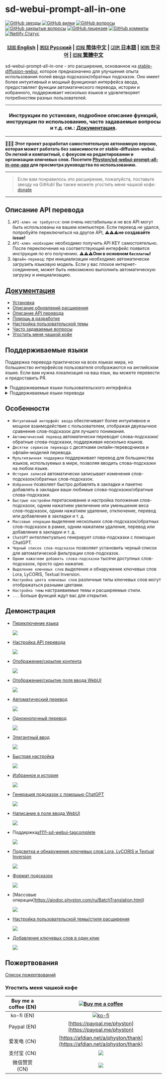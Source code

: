 # sd-webui-prompt-all-in-one

[![GitHub звезды](https://img.shields.io/github/stars/Physton/sd-webui-prompt-all-in-one?style=flat-square)](https://github.com/Physton/sd-webui-prompt-all-in-one/stargazers)
[![GitHub вилки](https://img.shields.io/github/forks/Physton/sd-webui-prompt-all-in-one?style=flat-square)](https://github.com/Physton/sd-webui-prompt-all-in-one/network/members)
[![GitHub вопросы](https://img.shields.io/github/issues/Physton/sd-webui-prompt-all-in-one?style=flat-square)](https://github.com/Physton/sd-webui-prompt-all-in-one/issues)
[![GitHub закрытые вопросы](https://img.shields.io/github/issues-closed/Physton/sd-webui-prompt-all-in-one?style=flat-square)](https://github.com/Physton/sd-webui-prompt-all-in-one/issues?q=is%3Aissue+is%3Aclosed)
[![GitHub лицензия](https://img.shields.io/github/license/Physton/sd-webui-prompt-all-in-one?style=flat-square)](https://github.com/Physton/sd-webui-prompt-all-in-one/blob/master/LICENSE.md)
[![GitHub коммиты](https://img.shields.io/github/last-commit/Physton/sd-webui-prompt-all-in-one?style=flat-square)](https://github.com/Physton/sd-webui-prompt-all-in-one/commits/main)
[![Netlify Статус](https://api.netlify.com/api/v1/badges/1441a696-a1a4-4ad7-b520-4abfd96acc76/deploy-status)](https://app.netlify.com/sites/aiodoc/deploys)

<div align="center">

### [🇺🇸 English](README.MD) | [🇷🇺 Русский](README_RU.MD) | [🇨🇳 简体中文](README_CN.MD) | [🇯🇵 日本語](README_JP.MD) | [🇰🇷 한국어](README_KR.MD) | [🇨🇳 繁體中文](README_TW.MD)

</div>

sd-webui-prompt-all-in-one - это расширение, основанное на [stable-diffusion-webui](https://github.com/AUTOMATIC1111/stable-diffusion-webui), которое предназначено для улучшения опыта использования полей ввода подсказок/обратных подсказок. Оно имеет более интуитивный и мощный функционал интерфейса ввода, предоставляет функции автоматического перевода, истории и избранного, поддерживает несколько языков и удовлетворяет потребностям разных пользователей.

---

<div align="center">

### Инструкции по установке, подробное описание функций, инструкции по использованию, часто задаваемые вопросы и т.д. см.: [Документация](https://aiodoc.physton.com/ru/).

</div>

----

**📢📢📢️ Этот проект разработал самостоятельную автономную версию, которая может работать без зависимости от stable-diffusion-webui. Он легкий и компактный, с фокусом на редактировании и организации ключевых слов. Посетите [Physton/sd-webui-prompt-all-in-one-app](https://github.com/Physton/sd-webui-prompt-all-in-one-app) для просмотра руководства по использованию.**

----

> Если вам понравилось это расширение, пожалуйста, поставьте звезду на GitHub!
> Вы также можете угостить меня чашкой кофе: [donate](#пожертвования)

----

## Описание API перевода

1. `API-ключ не требуется`: они очень нестабильны и не все API могут быть использованы на вашем компьютере. Если перевод не удался, попробуйте переключиться на другое API, ⚠️⚠️⚠️**не создавайте issue!**
2. `API-ключ необходим`: необходимо получить API KEY самостоятельно. После переключения на соответствующий интерфейс появится инструкция по его получению. ⚠️⚠️⚠️**Они в основном `бесплатны`!**
3. `Офлайн-перевод`: при инициализации необходимо автоматически загрузить языковую модель. Если у вас плохое интернет-соединение, может быть невозможно выполнить автоматическую загрузку и инициализацию.

## [Документация](https://aiodoc.physton.com/ru/)

- [Установка](https://aiodoc.physton.com/ru/Installation.html)
- [Описание обновлений расширения](https://aiodoc.physton.com/ru/ExtensionUpdateDescription.html)
- [Описание API перевода](https://aiodoc.physton.com/ru/TranslationApiConfiguration.html#описание-интерфеиса-перевода)
- [Помощь в разработке](https://aiodoc.physton.com/ru/Contributing.html)
- [Настройка пользовательской темы](https://aiodoc.physton.com/ru/Contributing.html#ннастроика-темы)
- [Часто задаваемые вопросы](https://aiodoc.physton.com/ru/FAQ.html)
- [Угостить меня чашкой кофе](#пожертвования)

## Поддерживаемые языки

Поддержка перевода практически на всех языках мира, но большинство интерфейсов пользователя отображаются на английском языке. Если вам нужна локализация на ваш язык, вы можете перевести и предоставить PR.

<details>
<summary>Поддерживаемые языки пользовательского интерфейса</summary>
    
`简体中文` `繁體中文` `English` ` Русский` `日本語` `한국어` ` Français` `Deutsch` ` Español` `Português` `Italiano` `العربية`
</details>

<details>
<summary>Поддерживаемые языки перевода</summary>
    
`简体中文 (中国)` `繁體中文 (中國香港)` `繁体中文 (中國台灣)` `English (US)` `Afrikaans (South Africa)` `Shqip (Shqipëria)` `አማርኛ (ኢትዮጵያ)` `العربية (السعودية)` `Հայերեն (Հայաստան)` `অসমীয়া (ভাৰত)` `Azərbaycan dili (Latın, Azərbaycan)` `বাংলা (বাংলাদেশ)` `Башҡорт (Россия)` `Euskara (Espainia)` `Bosanski (Latinski, Bosna i Hercegovina)` `Български (България)` `Català (Espanya)` `Hrvatski (Hrvatska)` `Čeština (Česká republika)` `Dansk (Danmark)` `درى (افغانستان)` `ދިވެހިބަސް (ދިވެހިރާއްޖެ)` `Nederlands (Nederland)` `Eesti (Eesti)` `Føroyskt (Føroyar)` `vosa Vakaviti (Viti)` `Filipino (Pilipinas)` `Suomi (Suomi)` `Français (France)` `Français (Canada)` `Galego (España)` `ქართული (საქართველო)` `Deutsch (Deutschland)` `Ελληνικά (Ελλάδα)` `ગુજરાતી (ભારત)` `Kreyòl ayisyen (Ayiti)` `עברית (ישראל)` `हिन्दी (भारत)` `Hmong Daw (Latn, United States)` `Magyar (Magyarország)` `Íslenska (Ísland)` `Bahasa Indonesia (Indonesia)` `Inuktitut (Kanatami)` `Inuktitut (Latin, Canada)` `ᐃᓄᒃᑎᑐᑦ (ᑲᓇᑕᒥ)` `Gaeilge (Éire)` `Italiano (Italia)` `日本語 (日本)` `ಕನ್ನಡ (ಭಾರತ)` `Қазақ (Қазақстан)` `ភាសាខ្មែរ (កម្ពុជា)` `Klingon (Latn)` `Klingon (plqaD)` `한국어 (대한민국)` `کوردی (عێراق)` `Kurmancî (Latînî, Tirkiye)` `Кыргызча (Кыргызстан)` `ລາວ (ລາວ)` `Latviešu (Latvija)` `Lietuvių (Lietuva)` `Македонски (Северна Македонија)` `Malagasy (Madagasikara)` `Bahasa Melayu (Latin, Malaysia)` `മലയാളം (ഇന്ത്യ)` `Malti (Malta)` `Māori (Aotearoa)` `मराठी (भारत)` `Монгол (Кирилл, Монгол улс)` `ᠮᠣᠩᠭᠣᠯ ᠤᠯᠤᠰ (ᠨᠢᠭᠡᠳᠦᠯ ᠤᠨᠤᠭ᠎ᠠ)` `မြန်မာ (မြန်မာ)` `नेपाली (नेपाल)` `Norsk bokmål (Norge)` `ଓଡ଼ିଆ (ଭାରତ)` `پښتو (افغانستان)` `فارسی (ایران)` `Polski (Polska)` `Português (Brasil)` `Português (Portugal)` `ਪੰਜਾਬੀ (ਗੁਰਮੁਖੀ, ਭਾਰਤ)` `Querétaro Otomi (Latn, México)` `Română (România)` `Русский (Россия)` `Samoan (Latn, Samoa)` `Српски (ћирилица, Србија)` `Srpski (latinica, Srbija)` `Slovenčina (Slovensko)` `Slovenščina (Slovenija)` `Soomaali (Soomaaliya)` `Español (España)` `Kiswahili (Kenya)` `Svenska (Sverige)` `Reo Tahiti (Polynésie française)` `தமிழ் (இந்தியா)` `Татарча (латин, Россия)` `తెలుగు (భారత)` `ไทย (ไทย)` `བོད་ཡིག (རྒྱ་གར།)` `ትግርኛ (ኢትዮጵያ)` `lea fakatonga (Tonga)` `Türkçe (Türkiye)` `Українська (Україна)` `اردو (پاکستان)` `ئۇيغۇرچە (ئۇيغۇرچە، جۇڭگو)` `O'zbekcha (Lotin, O'zbekiston)` `Tiếng Việt (Việt Nam)` `Cymraeg (Y Deyrnas Unedig)` `Yucatec Maya (México)` `isiZulu (iNingizimu Afrika)`
</details>

## Особенности

- `Интуитивный интерфейс ввода` обеспечивает более интуитивное и мощное взаимодействие с пользователем, отображая двуязычное сравнение слов-подсказок для лучшего понимания.
- `Автоматический перевод` автоматически переводит слова-подсказки/обратные слова-подсказки, поддерживая несколько языков.
- `Десятки сервисов перевода` с десятками онлайн-переводчиков и офлайн-моделей перевода.
- `Мультиязычная поддержка` поддерживает перевод для большинства языков, используемых в мире, позволяя вводить слова-подсказки на любом языке.
- `История записей` автоматически записывает изменения слов-подсказок/обратных слов-подсказок.
- `Избранное` позволяет быстро добавлять в закладки и пакетно добавлять в закладки ваши любимые слова-подсказки/обратные слова-подсказки.
- `Быстрые настройки` перетаскивание и настройка положения слов-подсказок, одним нажатием увеличение или уменьшение веса слов-подсказок, одним нажатием удаление, отключение, перевод или добавление в закладки и т. д.
- `Массовые операции` выделение нескольких слов-подсказок/обратных слов-подсказок в рамке, одним нажатием удаление, перевод или добавление в закладки и т. д.
- `ChatGPT` интеллектуально генерирует слова-подсказки с помощью ChatGPT.
- `Черный список слов-подсказок` позволяет установить черный список для автоматической фильтрации слов-подсказок.
- `Одним нажатием добавить слова-подсказки` тысячи доступных слов-подсказок, просто одно нажатие.
- `Выделение ключевых слов` выделение и обнаружение ключевых слов Lora, LyCORIS, Textual Inversion.
- `Настройка цвета ключевых слов` различные типы ключевых слов могут отображаться разными цветами.
- `Настройка темы` настраиваемые темы и расширяемые стили.
- `...` Больше функций ждут вас для открытия.

## Демонстрация

- [Переключение языка](https://aiodoc.physton.com/ru/LanguageSelection.html)

  ![](https://s1.imagehub.cc/images/2023/06/06/demo.switch_language.gif)

- [Настройка API перевода](https://aiodoc.physton.com/ru/TranslationApiConfiguration.html)

  ![](https://s1.imagehub.cc/images/2023/06/06/demo.translate_setting.gif)

- [Отображение/скрытие контента](https://aiodoc.physton.com/ru/OtherFeatures.html#показать-скрыть-расширенную-панель)

  ![](https://s1.imagehub.cc/images/2023/06/06/demo.fold.gif)

- [Отображение/скрытие поля ввода WebUI](https://aiodoc.physton.com/ru/OtherFeatures.html#показать-скрыть-поле-ввода-webui)

  ![](https://s1.imagehub.cc/images/2023/06/06/demo.show_input.gif)

- [Автоматический перевод](https://aiodoc.physton.com/ru/AutomaticTranslation.html)

  ![](https://s1.imagehub.cc/images/2023/06/06/demo.auto_translate.gif)

- [Однокнопочный перевод](https://aiodoc.physton.com/ru/BatchTranslation.html)

  ![](https://s1.imagehub.cc/images/2023/06/06/demo.translate.gif)

- [Элегантный ввод](https://aiodoc.physton.com/ru/KeywordInputBox.html)

  ![](https://s1.imagehub.cc/images/2023/06/06/demo.elegant_input.gif)

- [Быстрая настройка](https://aiodoc.physton.com/ru/ListOfKeywords.html)

  ![](https://s1.imagehub.cc/images/2023/06/06/demo.quick_adjust.gif)

- [Избранное и история](https://aiodoc.physton.com/ru/History.html)

  ![](https://s1.imagehub.cc/images/2023/06/06/demo.history_favorite.gif)

- [Генерация подсказок с помощью ChatGPT](https://aiodoc.physton.com/ru/UsingChatgptToGeneratePrompts.html)

  ![](https://s1.imagehub.cc/images/2023/06/06/demo.chatgpt.gif)

- [Написание в поле ввода WebUI](https://aiodoc.physton.com/ru/WritingInWebUIInputBox.html)

  ![](https://s1.imagehub.cc/images/2023/06/06/demo.writing_webui.gif)

- Поддержка[a1111-sd-webui-tagcomplete](https://github.com/DominikDoom/a1111-sd-webui-tagcomplete)

  ![](https://s1.imagehub.cc/images/2023/06/06/demo.tagcomplete.gif)

- [Подсветка и обнаружение ключевых слов Lora, LyCORIS и Textual Inversion](https://aiodoc.physton.com/ru/ListOfKeywords.html#подсветка-ключевых-слов)

  ![](https://s1.imagehub.cc/images/2023/06/06/demo.keyword_detection.gif)

- [Формат подсказок](https://aiodoc.physton.com/ru/FormatOfPrompts.html)

  ![](https://s1.imagehub.cc/images/2023/06/06/demo.prompt_format.gif)

- [Массовые операции]https://aiodoc.physton.com/ru/BatchTranslation.html)

  ![](https://s1.imagehub.cc/images/2023/06/06/demo.batch_operation.gif)

- [Настройка пользовательской темы/стиля расширения](https://aiodoc.physton.com/ru/ThemeStyle.html)

  ![](https://s1.imagehub.cc/images/2023/06/06/demo.custom_theme.gif)

- [Добавление ключевых слов в один клик](https://aiodoc.physton.com/ru/GroupTags.html)

  ![](https://s1.imagehub.cc/images/2023/08/15/demo.group_tags.gif)

## Пожертвования

[Список пожертвований](https://aiodoc.physton.com/ru/Donate.html)

### Угостить меня чашкой кофе

| Buy me a coffee (EN) | [![Buy me a coffee](https://cdn.buymeacoffee.com/buttons/v2/default-yellow.png)](https://buymeacoffee.com/physton) |
|:-----------:| :----: |
| ko-fi (EN) | [![ko-fi](https://ko-fi.com/img/githubbutton_sm.svg)](https://ko-fi.com/physton) |
| Paypal (EN) | [https://paypal.me/physton](https://paypal.me/physton) |
| 爱发电 (CN) | [https://afdian.net/a/physton/thank](https://afdian.net/a/physton/thank) |
| 支付宝 (CN) | ![](https://s1.imagehub.cc/images/2023/07/05/alipay.jpeg) |
| 微信赞赏 (CN) | ![](https://s1.imagehub.cc/images/2023/07/05/wechat.jpeg) |